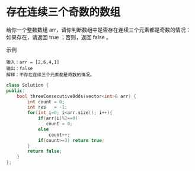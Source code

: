 # 存在连续三个奇数的数组
给你一个整数数组 arr，请你判断数组中是否存在连续三个元素都是奇数的情况：如果存在，请返回 true ；否则，返回 false 。

示例
```
输入：arr = [2,6,4,1]
输出：false
解释：不存在连续三个元素都是奇数的情况。
```

```C++
class Solution {
public:
    bool threeConsecutiveOdds(vector<int>& arr) {
        int count = 0;
        int res   = -1;
        for(int i=0; i<arr.size(); i++){
            if(arr[i]%2==0)
               count = 0;
            else
                count++;
            if(count>=3) return true;
        }
        return false;
    }
};
```

